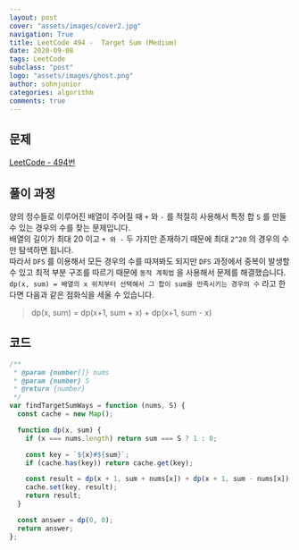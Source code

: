```yaml
---
layout: post
cover: "assets/images/cover2.jpg"
navigation: True
title: LeetCode 494 -  Target Sum (Medium)
date: 2020-09-08
tags: LeetCode
subclass: "post"
logo: "assets/images/ghost.png"
author: sohnjunior
categories: algorithm
comments: true
---
```


## 문제

[LeetCode - 494번](https://leetcode.com/problems/target-sum/)

## 풀이 과정

양의 정수들로 이루어진 배열이 주어질 때 `+` 와 `-` 를 적절히 사용해서 특정 합 `S` 를 만들 수 있는 경우의 수를 찾는 문제입니다. <br>
배열의 길이가 최대 20 이고 `+ 와 -` 두 가지만 존재하기 때문에 최대 `2^20` 의 경우의 수만 탐색하면 됩니다. <br>
따라서 `DFS` 를 이용해서 모든 경우의 수를 따져봐도 되지만 `DFS` 과정에서 중복이 발생할 수 있고 최적 부분 구조를 따르기 때문에 `동적 계획법` 을 사용해서 문제를 해결했습니다.<br>
`dp(x, sum) = 배열의 x 위치부터 선택해서 그 합이 sum을 만족시키는 경우의 수` 라고 한다면 다음과 같은 점화식을 세울 수 있습니다. <br>

> dp(x, sum) = dp(x+1, sum + x) + dp(x+1, sum - x)

## 코드

```javascript
/**
 * @param {number[]} nums
 * @param {number} S
 * @return {number}
 */
var findTargetSumWays = function (nums, S) {
  const cache = new Map();

  function dp(x, sum) {
    if (x === nums.length) return sum === S ? 1 : 0;

    const key = `${x}#${sum}`;
    if (cache.has(key)) return cache.get(key);

    const result = dp(x + 1, sum + nums[x]) + dp(x + 1, sum - nums[x]);
    cache.set(key, result);
    return result;
  }

  const answer = dp(0, 0);
  return answer;
};
```
